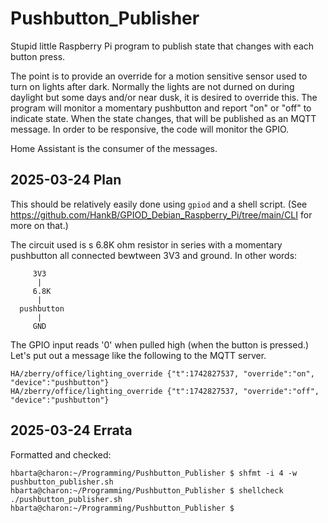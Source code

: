 # Pushbutton_Publisher

Stupid little Raspberry Pi program to publish state that changes with each button press.

The point is to provide an override for a motion sensitive sensor used to turn on lights after dark. Normally the lights are not durned on during daylight but some days and/or near dusk, it is desired to override this. The program will monitor a momentary pushbutton and report "on" or "off" to indicate state. When the state changes, that will be published as an MQTT message. In order to be responsive, the code will monitor the GPIO.

Home Assistant is the consumer of the messages.

## 2025-03-24 Plan

This should be relatively easily done using `gpiod` and a shell script. (See <https://github.com/HankB/GPIOD_Debian_Raspberry_Pi/tree/main/CLI> for more on that.)

The circuit used is s 6.8K ohm resistor in series with a momentary pushbutton all connected bewtween 3V3 and ground. In other words:

```text
     3V3
      |
     6.8K
      |
  pushbutton
      |
     GND
```

The GPIO input reads '0' when pulled high (when the button is pressed.) Let's put out a message like the following to the MQTT server.

```text
HA/zberry/office/lighting_override {"t":1742827537, "override":"on", "device":"pushbutton"}
HA/zberry/office/lighting_override {"t":1742827537, "override":"off", "device":"pushbutton"}
```

## 2025-03-24 Errata

Formatted and checked:

```text
hbarta@charon:~/Programming/Pushbutton_Publisher $ shfmt -i 4 -w pushbutton_publisher.sh 
hbarta@charon:~/Programming/Pushbutton_Publisher $ shellcheck ./pushbutton_publisher.sh 
hbarta@charon:~/Programming/Pushbutton_Publisher $ 
```